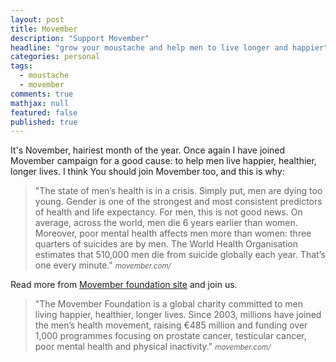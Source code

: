 ```yaml
---
layout: post
title: Movember
description: "Support Movember"
headline: "grow your moustache and help men to live longer and happier"
categories: personal
tags: 
  - moustache
  - movember
comments: true
mathjax: null
featured: false
published: true
---
```


It's November, hairiest month of the year. Once again I have joined Movember campaign for a good cause: to help men live happier, healthier, longer lives.
I think You should join Movember too, and this is why:

>&quot;The state of men’s health is in a crisis. Simply put, men are dying too young.
Gender is one of the strongest and most consistent predictors of health and life expectancy. For men, this is not good news. On average, across the world, men die 6 years earlier than women.
Moreover, poor mental health affects men more than women: three quarters of suicides are by men. The World Health Organisation estimates that 510,000 men die from suicide globally each year. That’s one every minute.&quot;
><cite><small>movember.com/</small></cite>
 
Read more from [Movember foundation site](movember.com) and join us.

>&quot;The Movember Foundation is a global charity committed to men living happier, healthier, longer lives. Since 2003, millions have joined the men’s health movement, raising €485 million and funding over 1,000 programmes focusing on prostate cancer, testicular cancer, poor mental health and physical inactivity.&quot;
><cite><small>movember.com/</small></cite>

